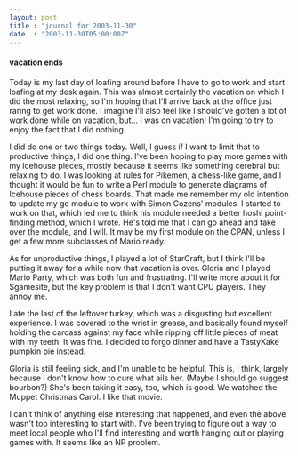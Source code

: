 ```yaml
---
layout: post
title : "journal for 2003-11-30"
date  : "2003-11-30T05:00:00Z"
---
```

<h4>vacation ends</h4>Today is my last day of loafing around before I have to go to work and start loafing at my desk again.  This was almost certainly the vacation on which I did the most relaxing, so I'm hoping that I'll arrive back at the office just raring to get work done.  I imagine I'll also feel like I should've gotten a lot of work done while on vacation, but... I was on vacation!  I'm going to try to enjoy the fact that I did nothing.

I did do one or two things today.  Well, I guess if I want to limit that to productive things, I did one thing.  I've been hoping to play more games with my icehouse pieces, mostly because it seems like something cerebral but relaxing to do.  I was looking at rules for Pikemen, a chess-like game, and I thought it would be fun to write a Perl module to generate diagrams of Icehouse pieces of chess boards.  That made me remember my old intention to update my go module to work with Simon Cozens' modules.  I started to work on that, which led me to think his module needed a better hoshi point-finding method, which I wrote.  He's told me that I can go ahead and take over the module, and I will. It may be my first module on the CPAN, unless I get a few more subclasses of Mario ready.

As for unproductive things, I played a lot of StarCraft, but I think I'll be putting it away for a while now that vacation is over.  Gloria and I played Mario Party, which was both fun and frustrating.  I'll write more about it for $gamesite, but the key problem is that I don't want CPU players.  They annoy me.

I ate the last of the leftover turkey, which was a disgusting but excellent experience.  I was covered to the wrist in grease, and basically found myself holding the carcass against my face while ripping off little pieces of meat with my teeth.  It was fine.  I decided to forgo dinner and have a TastyKake pumpkin pie instead.

Gloria is still feeling sick, and I'm unable to be helpful.  This is, I think, largely because I don't know how to cure what ails her.  (Maybe I should go suggest bourbon?)  She's been taking it easy, too, which is good.  We watched the Muppet Christmas Carol.  I like that movie.

I can't think of anything else interesting that happened, and even the above wasn't too interesting to start with.  I've been trying to figure out a way to meet local people who I'll find interesting and worth hanging out or playing games with.  It seems like an NP problem.

